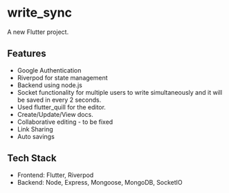 # write_sync

A new Flutter project.

## Features

- Google Authentication
- Riverpod for state management
- Backend using node.js
- Socket functionality for multiple users to write simultaneously and it will be saved in every 2 seconds.
- Used flutter_quill for the editor.
- Create/Update/View docs.
- Collaborative editing - to be fixed
- Link Sharing
- Auto savings

## Tech Stack

- Frontend: Flutter, Riverpod
- Backend: Node, Express, Mongoose, MongoDB, SocketIO
